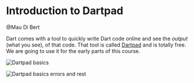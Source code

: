 # Introduction to Dartpad

@Mau Di Bert

Dart comes with a tool to quickly write Dart code online and see the _output_ (what you see), of that code. That tool is called [Dartpad](https://dartpad.dev) and is totally free. We are going to use it for the early parts of this course.

![Dartpad basics](https://raw.githubusercontent.com/themonkslab/courses/main/dart/1.Introducci%C3%B3n/4.1_dartpad_basics.png)

![Dartpad basics errors and rest](https://raw.githubusercontent.com/themonkslab/courses/main/dart/1.Introducci%C3%B3n/4.2_dartpad_basics_errors_and_rest.png)
